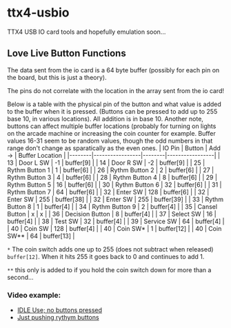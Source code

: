 # ttx4-usbio
TTX4 USB IO card tools and hopefully emulation soon...

## Love Live Button Functions

The data sent from the io card is a 64 byte buffer (possibly for each pin on the board, but this is just a theory).

The pins do not correlate with the location in the array sent from the io card!

Below is a table with the physical pin of the button and what value is added to the buffer when it is pressed. (Buttons can be pressed to add up to 255 base 10, in various locations). All addition is in base 10.
Another note, buttons can affect multiple buffer locations (probably for turning on lights on the arcade machine or increasing the coin counter for example.
Buffer values 16-31 seem to be random values, though the odd numbers in that range don't change as sparatically as the even ones.
| IO Pin | Button          | Add -> | Buffer Location |
|--------|-----------------|--------|-----------------|
| 13     | Door L SW       | -1     | buffer[9]       |
| 14     | Door R SW       | -2     | buffer[9]       |
| 25     | Rythm Button 1  | 1      | buffer[6]       |
| 26     | Rythm Button 2  | 2      | buffer[6]       |
| 27     | Rythm Button 3  | 4      | buffer[6]       |
| 28     | Rythm Button 4  | 8      | buffer[6]       |
| 29     | Rythm Button 5  | 16     | buffer[6]       |
| 30     | Rythm Button 6  | 32     | buffer[6]       |
| 31     | Rythm Button 7  | 64     | buffer[6]       |
| 32     | Enter SW        | 128    | buffer[6]       |
| 32     | Enter SW        | 255    | buffer[38]      |
| 32     | Enter SW        | 255    | buffer[39]      |
| 33     | Rythm Button 8  | 1      | buffer[4]       |
| 34     | Rythm Button 9  | 2      | buffer[4]       |
| 35     | Cansel Button   | x      | x               |
| 36     | Decision Button | 8      | buffer[4]       |
| 37     | Select SW       | 16     | buffer[4]       |
| 38     | Test SW         | 32     | buffer[4]       |
| 39     | Service SW      | 64     | buffer[4]       |
| 40     | Coin SW         | 128    | buffer[4]       |
| 40     | Coin SW*        | 1      | buffer[12]      |
| 40     | Coin SW**       | 64     | buffer[13]      |

`*` The coin switch adds one up to 255 (does not subtract when released) `buffer[12]`. When it hits 255 it goes back to 0 and continues to add 1.

`**` this only is added to if you hold the coin switch down for more than a second...


### Video example:
* [IDLE Use; no buttons pressed](https://raw.githubusercontent.com/641i130/ttx4-usbio/main/assets/monitor.mp4)
* [Just pushing rythym buttons](https://raw.githubusercontent.com/641i130/ttx4-usbio/main/assets/pushing-rythm-butts.mp4)
